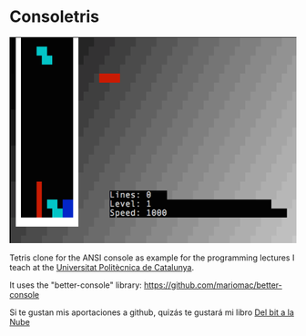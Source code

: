 Consoletris
===========

![Screenshot](shot.png "Screenshot")

Tetris clone for the ANSI console as example for the programming lectures I teach
at the [Universitat Politècnica de Catalunya](http://www.upc.edu).

It uses the "better-console" library: https://github.com/mariomac/better-console


Si te gustan mis aportaciones a github, quizás te gustará mi libro [Del bit a la Nube](http://www.xaas.guru/del-bit-a-la-nube/)
